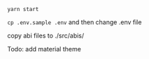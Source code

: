 `yarn start`

`cp .env.sample .env` and then change .env file 

copy abi files to ./src/abis/

Todo:
add material theme
